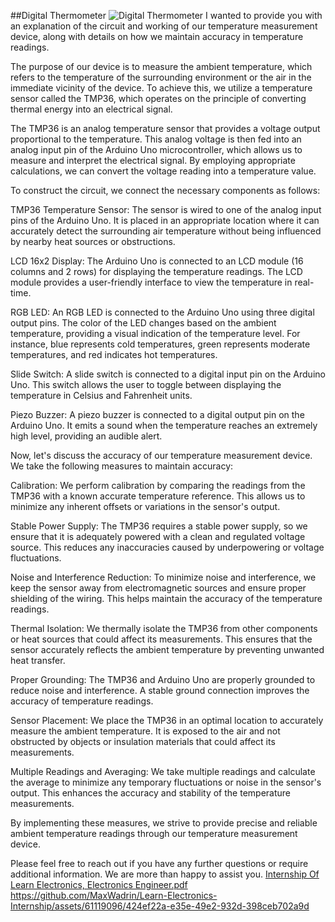 ##Digital Thermometer
![Digital Thermometer](https://github.com/MaxWadrin/Learn-Electronics-Internship/assets/61119096/f0707117-9b98-4369-a6d4-3c0c5fd8a6fe)
I wanted to provide you with an explanation of the circuit and working of our temperature measurement device, along with details on how we maintain accuracy in temperature readings.

The purpose of our device is to measure the ambient temperature, which refers to the temperature of the surrounding environment or the air in the immediate vicinity of the device. To achieve this, we utilize a temperature sensor called the TMP36, which operates on the principle of converting thermal energy into an electrical signal.

The TMP36 is an analog temperature sensor that provides a voltage output proportional to the temperature. This analog voltage is then fed into an analog input pin of the Arduino Uno microcontroller, which allows us to measure and interpret the electrical signal. By employing appropriate calculations, we can convert the voltage reading into a temperature value.

To construct the circuit, we connect the necessary components as follows:

TMP36 Temperature Sensor: The sensor is wired to one of the analog input pins of the Arduino Uno. It is placed in an appropriate location where it can accurately detect the surrounding air temperature without being influenced by nearby heat sources or obstructions.

LCD 16x2 Display: The Arduino Uno is connected to an LCD module (16 columns and 2 rows) for displaying the temperature readings. The LCD module provides a user-friendly interface to view the temperature in real-time.

RGB LED: An RGB LED is connected to the Arduino Uno using three digital output pins. The color of the LED changes based on the ambient temperature, providing a visual indication of the temperature level. For instance, blue represents cold temperatures, green represents moderate temperatures, and red indicates hot temperatures.

Slide Switch: A slide switch is connected to a digital input pin on the Arduino Uno. This switch allows the user to toggle between displaying the temperature in Celsius and Fahrenheit units.

Piezo Buzzer: A piezo buzzer is connected to a digital output pin on the Arduino Uno. It emits a sound when the temperature reaches an extremely high level, providing an audible alert.

Now, let's discuss the accuracy of our temperature measurement device. We take the following measures to maintain accuracy:

Calibration: We perform calibration by comparing the readings from the TMP36 with a known accurate temperature reference. This allows us to minimize any inherent offsets or variations in the sensor's output.

Stable Power Supply: The TMP36 requires a stable power supply, so we ensure that it is adequately powered with a clean and regulated voltage source. This reduces any inaccuracies caused by underpowering or voltage fluctuations.

Noise and Interference Reduction: To minimize noise and interference, we keep the sensor away from electromagnetic sources and ensure proper shielding of the wiring. This helps maintain the accuracy of the temperature readings.

Thermal Isolation: We thermally isolate the TMP36 from other components or heat sources that could affect its measurements. This ensures that the sensor accurately reflects the ambient temperature by preventing unwanted heat transfer.

Proper Grounding: The TMP36 and Arduino Uno are properly grounded to reduce noise and interference. A stable ground connection improves the accuracy of temperature readings.

Sensor Placement: We place the TMP36 in an optimal location to accurately measure the ambient temperature. It is exposed to the air and not obstructed by objects or insulation materials that could affect its measurements.

Multiple Readings and Averaging: We take multiple readings and calculate the average to minimize any temporary fluctuations or noise in the sensor's output. This enhances the accuracy and stability of the temperature measurements.

By implementing these measures, we strive to provide precise and reliable ambient temperature readings through our temperature measurement device.

Please feel free to reach out if you have any further questions or require additional information. We are more than happy to assist you.
[Internship Of Learn Electronics, Electronics Engineer.pdf](https://github.com/MaxWadrin/Learn-Electronics-Internship/files/12064862/Internship.Of.Learn.Electronics.Electronics.Engineer.pdf)
https://github.com/MaxWadrin/Learn-Electronics-Internship/assets/61119096/424ef22a-e35e-49e2-932d-398ceb702a9d

